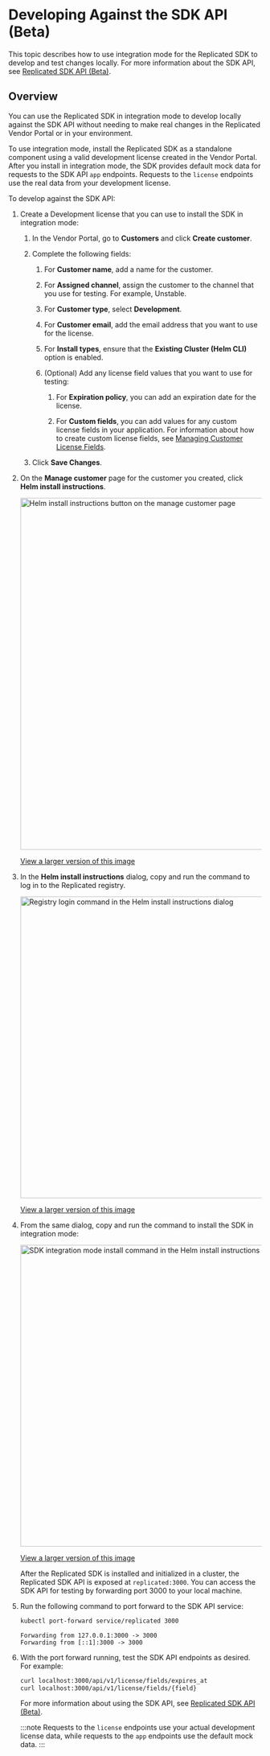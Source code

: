 # Developing Against the SDK API (Beta)

This topic describes how to use integration mode for the Replicated SDK to develop and test changes locally. For more information about the SDK API, see [Replicated SDK API (Beta)](/reference/replicated-sdk-apis).

## Overview

You can use the Replicated SDK in integration mode to develop locally against the SDK API without needing to make real changes in the Replicated Vendor Portal or in your environment.

To use integration mode, install the Replicated SDK as a standalone component using a valid development license created in the Vendor Portal. After you install in integration mode, the SDK provides default mock data for requests to the SDK API `app` endpoints. Requests to the `license` endpoints use the real data from your development license.

To develop against the SDK API:

1. Create a Development license that you can use to install the SDK in integration mode:

   1. In the Vendor Portal, go to **Customers** and click **Create customer**.

   1. Complete the following fields:
      
      1. For **Customer name**, add a name for the customer.
      
      1. For **Assigned channel**, assign the customer to the channel that you use for testing. For example, Unstable.
      
      1. For **Customer type**, select **Development**.
      
      1. For **Customer email**, add the email address that you want to use for the license.

      1. For **Install types**, ensure that the **Existing Cluster (Helm CLI)** option is enabled.

      1. (Optional) Add any license field values that you want to use for testing:

         1. For **Expiration policy**, you can add an expiration date for the license. 

         1. For **Custom fields**, you can add values for any custom license fields in your application. For information about how to create custom license fields, see [Managing Customer License Fields](/vendor/licenses-adding-custom-fields).

   1. Click **Save Changes**.

1. On the **Manage customer** page for the customer you created, click **Helm install instructions**.

   <img alt="Helm install instructions button on the manage customer page" src="/images/helm-install-instructions-button.png" width="700px"/>

   [View a larger version of this image](/images/helm-install-instructions-button.png)

1. In the **Helm install instructions** dialog, copy and run the command to log in to the Replicated registry.

   <img alt="Registry login command in the Helm install instructions dialog" src="/images/helm-install-instructions-registry-login.png" width="600px"/>

   [View a larger version of this image](/images/helm-install-instructions-registry-login.png)

1. From the same dialog, copy and run the command to install the SDK in integration mode:

   <img alt="SDK integration mode install command in the Helm install instructions dialog" src="/images/helm-install-instructions-sdk-integration.png" width="600px"/>

   [View a larger version of this image](/images/helm-install-instructions-sdk-integration.png)

   After the Replicated SDK is installed and initialized in a cluster, the Replicated SDK API is exposed at `replicated:3000`. You can access the SDK API for testing by forwarding port 3000 to your local machine.

1. Run the following command to port forward to the SDK API service:

    ```bash
    kubectl port-forward service/replicated 3000
    ```
    ```
    Forwarding from 127.0.0.1:3000 -> 3000
    Forwarding from [::1]:3000 -> 3000
    ```

1. With the port forward running, test the SDK API endpoints as desired. For example:

   ```bash
   curl localhost:3000/api/v1/license/fields/expires_at
   curl localhost:3000/api/v1/license/fields/{field}
   ```
   
   For more information about using the SDK API, see [Replicated SDK API (Beta)](/reference/replicated-sdk-apis).

   :::note
   Requests to the `license` endpoints use your actual development license data, while requests to the `app` endpoints use the default mock data.
   :::